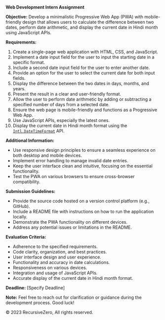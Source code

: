 **Web Development Intern Assignment**

**Objective:** Develop a minimalistic Progressive Web App (PWA) with mobile-friendly design that allows users to calculate the difference between two dates, perform date arithmetic, and display the current date in Hindi month using JavaScript APIs.

**Requirements:**  

1. Create a single-page web application with HTML, CSS, and JavaScript.
2. Implement a date input field for the user to input the starting date in a specific format.
3. Include a second date input field for the user to enter another date.
4. Provide an option for the user to select the current date for both input fields.
5. Display the difference between the two dates in days, months, and years.
6. Present the result in a clear and user-friendly format.
7. Allow the user to perform date arithmetic by adding or subtracting a specified number of days from a selected date.
8. Ensure the web page is mobile-friendly and functions as a Progressive Web App.
9. Use JavaScript APIs, especially the latest ones.
10. Display the current date in Hindi month format using the [`Intl.DateTimeFormat`][1] API.

**Additional Information:**

 
- Use responsive design principles to ensure a seamless experience on both desktop and mobile devices.
- Implement error handling to manage invalid date entries.
- Keep the user interface clean and intuitive, focusing on the essential functionality.
- Test the PWA on various browsers to ensure cross-browser compatibility.

**Submission Guidelines:**  

- Provide the source code hosted on a version control platform (e.g., GitHub).
- Include a README file with instructions on how to run the application locally.
- Demonstrate the PWA functionality on different devices.
- Address any potential issues or limitations in the README.

**Evaluation Criteria:**  

- Adherence to the specified requirements.
- Code clarity, organization, and best practices.
- User interface design and user experience.
- Functionality and accuracy in date calculations.
- Responsiveness on various devices.
- Integration and usage of JavaScript APIs.
- Accurate display of the current date in Hindi month format.

**Deadline:** [Specify Deadline]

**Note:** Feel free to reach out for clarification or guidance during the development process. Good luck!

[1]: https://developer.mozilla.org/en-US/docs/Web/JavaScript/Reference/Global_Objects/Intl/DateTimeFormat

&copy; 2023 RecursiveZero, All rights reserved.
